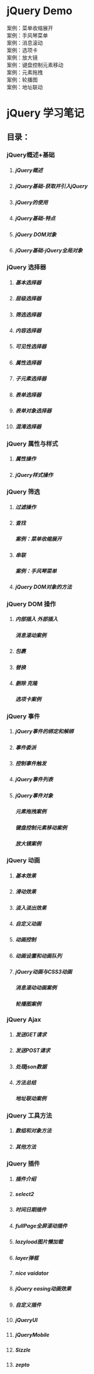 # jQuery Demo
案例：菜单收缩展开<br>
案例：手风琴菜单<br>
案例：消息滚动<br>
案例：选项卡<br>
案例：放大镜<br>
案例：键盘控制元素移动<br>
案例：元素拖拽<br>
案例：轮播图<br>
案例：地址联动<br>



# jQuery 学习笔记

## 目录：

### jQuery概述+基础

1. ##### jQuery概述

2. ##### jQuery基础-获取并引入jQuery

3. ##### jQuery的使用

4. ##### jQuery基础-特点

5. ##### jQuery DOM对象

6. ##### jQuery基础-jQuery全局对象

### jQuery 选择器

1. ##### 基本选择器

2. ##### 层级选择器

3. ##### 筛选选择器

4. ##### 内容选择器

5. ##### 可见性选择器

6. ##### 属性选择器

7. ##### 子元素选择器

8. ##### 表单选择器

9. ##### 表单对象选择器

10. ##### 混淆选择器

### jQuery 属性与样式

1. ##### 属性操作

2. ##### jQuery样式操作

### jQuery 筛选

1. ##### 过滤操作

2. ##### 查找

   ##### 案例：菜单收缩展开

3. ##### 串联

   ##### 案例：手风琴菜单

4. ##### jQuery DOM对象的方法

### jQuery DOM 操作

1. ##### 内部插入 外部插入

   ##### 消息滚动案例

2. ##### 包裹

3. ##### 替换

4. ##### 删除 克隆

   ##### 选项卡案例

### jQuery 事件

1. ##### jQuery事件的绑定和解绑

2. ##### 事件委派

3. ##### 控制事件触发

4. ##### jQuery事件列表

5. ##### jQuery事件对象

   ##### 元素拖拽案例

   ##### 键盘控制元素移动案例

   ##### 放大镜案例

### jQuery 动画

1. ##### 基本效果

2. ##### 滑动效果

3. ##### 淡入淡出效果

4. ##### 自定义动画

5. ##### 动画控制

6. ##### 动画设置和动画队列

7. ##### jQuery动画与CSS3动画

   ##### 消息滚动动画案例

   ##### 轮播图案例

### jQuery Ajax

1. ##### 发送GET请求

2. ##### 发送POST请求

3. ##### 处理json数据

4. ##### 方法总结

   ##### 地址联动案例

### jQuery 工具方法

1. ##### 数组和对象方法 

2. ##### 其他方法

### jQuery 插件

1. ##### 插件介绍

2. ##### select2

3. ##### 时间日期插件

4. ##### fullPage全屏滚动插件

5. ##### lazyload图片懒加载

6. ##### layer弹框

7. ##### nice vaidator

8. ##### jQuery easing动画效果

9. ##### 自定义插件

10. ##### jQueryUI

11. ##### jQueryMobile

12. ##### Sizzle

13. ##### zepto



##### 
